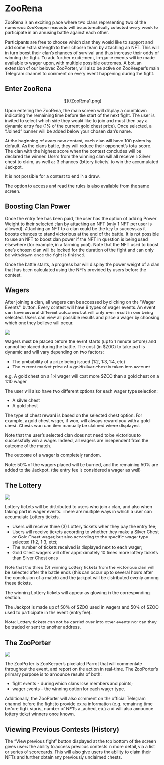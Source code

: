# ZooRena

ZooRena is an exciting place where two clans representing two of the numerous ZooKeeper mascots will be automatically selected every week to participate in an amusing battle against each other.

Participants are free to choose which clan they would like to support and add some extra strength to their chosen team by attaching an NFT. 
This will in turn boost their clan’s chances of survival and thus increase their odds of winning the fight. To add further excitement, in-game events will be made available to wager upon, with multiple possible outcomes. 
A bot, an extension of our beloved ZooPorter, will also be active on ZooKeeper’s main Telegram channel to comment on every event happening during the fight.

## Enter ZooRena

<center style={{marginTop:10}}>
![](/ZooRena1.png)
</center>

Upon entering the ZooRena, the main screen will display a countdown indicating the remaining time before the start of the next fight. 
The user is invited to select which side they would like to join and must then pay a dynamic entry fee (1% of the current gold chest price). Once selected, a “Joined” banner will be added below your chosen clan’s name.

At the beginning of every new contest, each clan will have 100 points by default. As the clans battle, they will reduce their opponent’s total score. The clan with the highest score when the contest concludes will be declared the winner. 
Users from the winning clan will all receive a Silver chest to claim, as well as 3 chances (lottery tickets) to win the accumulated Jackpot. 

It is not possible for a contest to end in a draw.

The option to access and read the rules is also available from the same screen.

## Boosting Clan Power

Once the entry fee has been paid, the user has the option of adding Power Weight to their selected clan by attaching an NFT (only 1 NFT per user is allowed). 
Attaching an NFT to a clan could be the key to success as it boosts chances to stand victorious at the end of the battle.
It is not possible to use an NFT to boost clan power if the NFT in question is being used elsewhere (for example, in a farming pool). 
Note that the NFT used to boost one’s chosen clan will be locked for the duration of the fight and can only be withdrawn once the fight is finished.

Once the battle starts, a progress bar will display the power weight of a clan that has been calculated using the NFTs provided by users before the contest.

## Wagers

After joining a clan, all wagers can be accessed by clicking on the “Wager Events'' button.
Every contest will have 9 types of wager events. 
An event can have several different outcomes but will only ever result in one being selected. Users can view all possible results and place a wager by choosing which one they believe will occur. 

![](/ZooRena2.png)

Wagers must be placed before the event starts (up to 1 minute before) and cannot be placed during the battle. The cost (in $ZOO) to take part is dynamic and will vary depending on two factors:

*   The probability of a prize being issued (1:2, 1:3, 1:4, etc)
*   The current market price of a gold/silver chest is taken into account.

e.g. A gold chest on a 1:4 wager will cost more $ZOO than a gold chest on a 1:10 wager.

The user will also have two different options for each wager type selection: 

*   A silver chest
*   A gold chest

The type of chest reward is based on the selected chest option. For example, a gold chest wager, if won, will always reward you with a gold chest. Chests won can then manually be claimed where displayed.

Note that the user’s selected clan does not need to be victorious to successfully win a wager. Indeed, all wagers are independent from the outcome of the match.

The outcome of a wager is completely random. 

Note: 50% of the wagers placed will be burned, and the remaining 50% are added to the Jackpot. (the entry fee is considered a wager as well)

## The Lottery

![](/ZooRena3.png)

Lottery tickets will be distributed to users who join a clan, and also when taking part in wager events. There are multiple ways in which a user can accumulate Lottery tickets.

*   Users will receive three (3) Lottery tickets when they pay the entry fee;
*   Users will receive tickets according to whether they make a Silver Chest or Gold Chest wager, but also according to the specific wager type selected (1:2, 1:3, etc);
*   The number of tickets received is displayed next to each wager;
*   Gold Chest wagers will offer approximately 10 times more lottery tickets than Silver Chest ones

Note that the three (3) winning Lottery tickets from the victorious clan will be selected after the battle ends (this can occur up to several hours after the conclusion of a match) and the jackpot will be distributed evenly among these tickets.

The winning Lottery tickets will appear as glowing in the corresponding section.

The Jackpot is made up of 50% of $ZOO used in wagers and 50% of $ZOO used to participate in the event (entry fee).

Note: Lottery tickets can not be carried over into other events nor can they be traded or sent to another address.

## The ZooPorter

![](/ZooRena4.png)

The ZooPorter is ZooKeeper’s pixelated Parrot that will commentate throughout the event, and report on the action in real-time. The ZooPorter’s primary purpose is to announce results of both: 

*   fight events - during which clans lose members and points;
*   wager events - the winning option for each wager type.

Additionally, the ZooPorter will also comment on the official Telegram channel before the fight to provide extra information (e.g. remaining time before fight starts, number of NFTs attached, etc) and will also announce lottery ticket winners once known.

## Viewing Previous Contests (History)

The “View previous fight” button displayed at the top bottom of the screen gives users the ability to access previous contests in more detail, via a list or series of scorecards. 
This will also give users the ability to claim their NFTs and further obtain any previously unclaimed chests.



